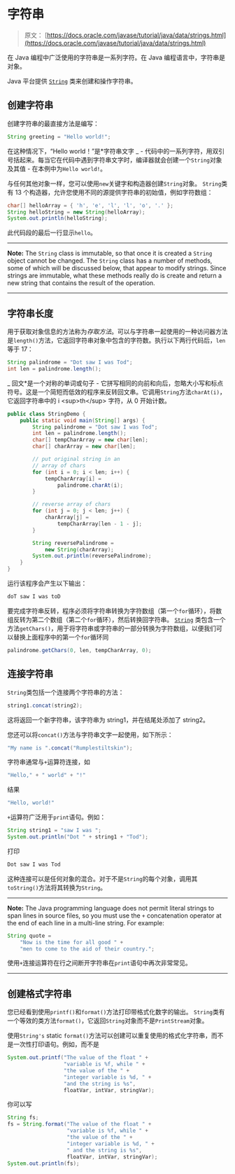 # 字符串

> 原文： [https://docs.oracle.com/javase/tutorial/java/data/strings.html](https://docs.oracle.com/javase/tutorial/java/data/strings.html)

在 Java 编程中广泛使用的字符串是一系列字符。在 Java 编程语言中，字符串是对象。

Java 平台提供 [`String`](https://docs.oracle.com/javase/8/docs/api/java/lang/String.html) 类来创建和操作字符串。

## 创建字符串

创建字符串的最直接方法是编写：

```java
String greeting = "Hello world!";

```

在这种情况下，“Hello world！”是*字符串文字 _ - 代码中的一系列字符，用双引号括起来。每当它在代码中遇到字符串文字时，编译器就会创建一个`String`对象及其值 - 在本例中为`Hello world!`。

与任何其他对象一样，您可以使用`new`关键字和构造器创建`String`对象。 `String`类有 13 个构造器，允许您使用不同的源提供字符串的初始值，例如字符数组：

```java
char[] helloArray = { 'h', 'e', 'l', 'l', 'o', '.' };
String helloString = new String(helloArray);
System.out.println(helloString);

```

此代码段的最后一行显示`hello`。

* * *

**Note:** The `String` class is immutable, so that once it is created a `String` object cannot be changed. The `String` class has a number of methods, some of which will be discussed below, that appear to modify strings. Since strings are immutable, what these methods really do is create and return a new string that contains the result of the operation.

* * *

## 字符串长度

用于获取对象信息的方法称为*存取方法*。可以与字符串一起使用的一种访问器方法是`length()`方法，它返回字符串对象中包含的字符数。执行以下两行代码后，`len`等于 17：

```java
String palindrome = "Dot saw I was Tod";
int len = palindrome.length();

```

_ 回文*是一个对称的单词或句子 - 它拼写相同的向前和向后，忽略大小写和标点符号。这是一个简短而低效的程序来反转回文串。它调用`String`方法`charAt(i)`，它返回字符串中的 i &lt;sup&gt;th&lt;/sup&gt; 字符，从 0 开始计数。

```java
public class StringDemo {
    public static void main(String[] args) {
        String palindrome = "Dot saw I was Tod";
        int len = palindrome.length();
        char[] tempCharArray = new char[len];
        char[] charArray = new char[len];

        // put original string in an 
        // array of chars
        for (int i = 0; i < len; i++) {
            tempCharArray[i] = 
                palindrome.charAt(i);
        } 

        // reverse array of chars
        for (int j = 0; j < len; j++) {
            charArray[j] =
                tempCharArray[len - 1 - j];
        }

        String reversePalindrome =
            new String(charArray);
        System.out.println(reversePalindrome);
    }
}

```

运行该程序会产生以下输出：

```java
doT saw I was toD

```

要完成字符串反转，程序必须将字符串转换为字符数组（第一个`for`循环），将数组反转为第二个数组（第二个`for`循环），然后转换回字符串。 [`String`](https://docs.oracle.com/javase/8/docs/api/java/lang/String.html) 类包含一个方法`getChars()`，用于将字符串或字符串的一部分转换为字符数组，以便我们可以替换上面程序中的第一个`for`循环同

```java
palindrome.getChars(0, len, tempCharArray, 0);

```

## 连接字符串

`String`类包括一个连接两个字符串的方法：

```java
string1.concat(string2); 

```

这将返回一个新字符串，该字符串为 string1，并在结尾处添加了 string2。

您还可以将`concat()`方法与字符串文字一起使用，如下所示：

```java
"My name is ".concat("Rumplestiltskin");

```

字符串通常与`+`运算符连接，如

```java
"Hello," + " world" + "!"

```

结果

```java
"Hello, world!"

```

`+`运算符广泛用于`print`语句。例如：

```java
String string1 = "saw I was ";
System.out.println("Dot " + string1 + "Tod");

```

打印

```java
Dot saw I was Tod

```

这种连接可以是任何对象的混合。对于不是`String`的每个对象，调用其`toString()`方法将其转换为`String`。

* * *

**Note:** The Java programming language does not permit literal strings to span lines in source files, so you must use the `+` concatenation operator at the end of each line in a multi-line string. For example:

```java
String quote = 
    "Now is the time for all good " +
    "men to come to the aid of their country.";

```

使用`+`连接运算符在行之间断开字符串在`print`语句中再次非常常见。

* * *

## 创建格式字符串

您已经看到使用`printf()`和`format()`方法打印带格式化数字的输出。 `String`类有一个等效的类方法`format()`，它返回`String`对象而不是`PrintStream`对象。

使用`String's` static `format()`方法可以创建可以重复使用的格式化字符串，而不是一次性打印语句。例如，而不是

```java
System.out.printf("The value of the float " +
                  "variable is %f, while " +
                  "the value of the " + 
                  "integer variable is %d, " +
                  "and the string is %s", 
                  floatVar, intVar, stringVar); 

```

你可以写

```java
String fs;
fs = String.format("The value of the float " +
                   "variable is %f, while " +
                   "the value of the " + 
                   "integer variable is %d, " +
                   " and the string is %s",
                   floatVar, intVar, stringVar);
System.out.println(fs);

```